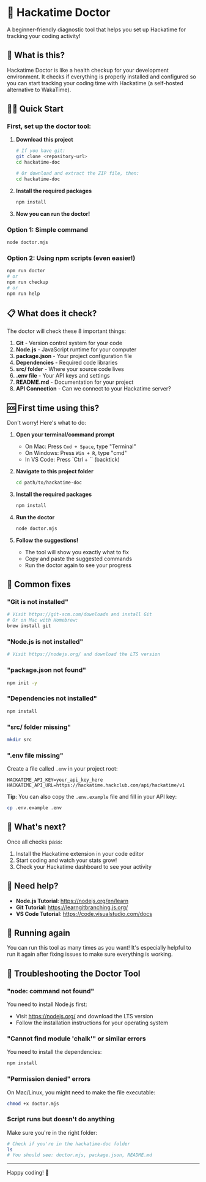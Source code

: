 # 🚀 Hackatime Doctor

A beginner-friendly diagnostic tool that helps you set up Hackatime for tracking your coding activity!

## 🤔 What is this?

Hackatime Doctor is like a health checkup for your development environment. It checks if everything is properly installed and configured so you can start tracking your coding time with Hackatime (a self-hosted alternative to WakaTime).

## 🏃‍♂️ Quick Start

### First, set up the doctor tool:

1. **Download this project**
   ```bash
   # If you have git:
   git clone <repository-url>
   cd hackatime-doc
   
   # Or download and extract the ZIP file, then:
   cd hackatime-doc
   ```

2. **Install the required packages**
   ```bash
   npm install
   ```

3. **Now you can run the doctor!**

### Option 1: Simple command
```bash
node doctor.mjs
```

### Option 2: Using npm scripts (even easier!)
```bash
npm run doctor
# or
npm run checkup
# or  
npm run help
```

## 📋 What does it check?

The doctor will check these 8 important things:

1. **Git** - Version control system for your code
2. **Node.js** - JavaScript runtime for your computer  
3. **package.json** - Your project configuration file
4. **Dependencies** - Required code libraries
5. **src/ folder** - Where your source code lives
6. **.env file** - Your API keys and settings
7. **README.md** - Documentation for your project
8. **API Connection** - Can we connect to your Hackatime server?

## 🆘 First time using this?

Don't worry! Here's what to do:

1. **Open your terminal/command prompt**
   - On Mac: Press `Cmd + Space`, type "Terminal"
   - On Windows: Press `Win + R`, type "cmd"
   - In VS Code: Press `Ctrl + \`` (backtick)

2. **Navigate to this project folder**
   ```bash
   cd path/to/hackatime-doc
   ```

3. **Install the required packages**
   ```bash
   npm install
   ```

4. **Run the doctor**
   ```bash
   node doctor.mjs
   ```

5. **Follow the suggestions!**
   - The tool will show you exactly what to fix
   - Copy and paste the suggested commands
   - Run the doctor again to see your progress

## 🔧 Common fixes

### "Git is not installed"
```bash
# Visit https://git-scm.com/downloads and install Git
# Or on Mac with Homebrew:
brew install git
```

### "Node.js is not installed"
```bash
# Visit https://nodejs.org/ and download the LTS version
```

### "package.json not found"
```bash
npm init -y
```

### "Dependencies not installed"
```bash
npm install
```

### "src/ folder missing"
```bash
mkdir src
```

### ".env file missing"
Create a file called `.env` in your project root:
```env
HACKATIME_API_KEY=your_api_key_here
HACKATIME_API_URL=https://hackatime.hackclub.com/api/hackatime/v1
```

**Tip**: You can also copy the `.env.example` file and fill in your API key:
```bash
cp .env.example .env
```

## 🎯 What's next?

Once all checks pass:

1. Install the Hackatime extension in your code editor
2. Start coding and watch your stats grow!
3. Check your Hackatime dashboard to see your activity

## 🤝 Need help?

- **Node.js Tutorial**: https://nodejs.org/en/learn
- **Git Tutorial**: https://learngitbranching.js.org/
- **VS Code Tutorial**: https://code.visualstudio.com/docs

## 🔄 Running again

You can run this tool as many times as you want! It's especially helpful to run it again after fixing issues to make sure everything is working.

## 🚨 Troubleshooting the Doctor Tool

### "node: command not found"
You need to install Node.js first:
- Visit https://nodejs.org/ and download the LTS version
- Follow the installation instructions for your operating system

### "Cannot find module 'chalk'" or similar errors
You need to install the dependencies:
```bash
npm install
```

### "Permission denied" errors
On Mac/Linux, you might need to make the file executable:
```bash
chmod +x doctor.mjs
```

### Script runs but doesn't do anything
Make sure you're in the right folder:
```bash
# Check if you're in the hackatime-doc folder
ls
# You should see: doctor.mjs, package.json, README.md
```

---

Happy coding! 🎉
